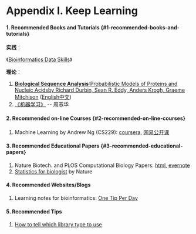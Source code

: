 # Appendix I. Keep Learning

#### 1. Recommended Books and Tutorials {#1-recommended-books-and-tutorials}

**实践**：

《[Bioinformatics Data Skills](http://a.co/1wYbUB5)》

**理论**：

1. [**Biological Sequence Analysis**:Probabilistic Models of Proteins and Nucleic Acidsby Richard Durbin, Sean R. Eddy, Anders Krogh, Graeme Mitchison](http://www.amazon.com/Biological-Sequence-Analysis-Probabilistic-Proteins/dp/0521629713/) \([English](http://www.amazon.com/Biological-Sequence-Analysis-Probabilistic-Proteins/dp/0521629713)[中文](http://www.amazon.cn/dp/B003ZUIRZ2)\)
2. [《机器学习》](https://book.douban.com/subject/26708119/) -- 周志华

#### 2. Recommended on-line Courses {#2-recommended-on-line-courses}

1. Machine Learning by Andrew Ng \(CS229\): [coursera](https://www.coursera.org/learn/machine-learning), [网易公开课](http://open.163.com/special/opencourse/machinelearning.html)

#### 3. Recommended Educational Papers {#3-recommended-educational-papers}

1. Nature Biotech. and PLOS Computational Biology Papers: [html](http://liacs.leidenuniv.nl/~hoogeboomhj/mcb/nature_primer.html), [evernote](https://www.evernote.com/shard/s18/sh/22ef32b8-893c-4643-b409-39a910175730/e8aa0ed8820d4aecb458ad922f7d46ae)
2. [Statistics for biologist](http://www.nature.com/collections/qghhqm/) by Nature

#### 4. Recommended Websites/Blogs

1. Learning notes for bioinformatics: [One Tip Per Day](http://onetipperday.sterding.com/)

#### 5. Recommended Tips

1. [How to tell which library type to use ](http://onetipperday.sterding.com/2012/07/how-to-tell-which-library-type-to-use.html)



